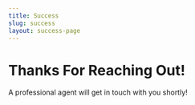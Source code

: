 ```yaml
---
title: Success
slug: success
layout: success-page
---
```


# Thanks For Reaching Out!

A professional agent will get in touch with you shortly!

